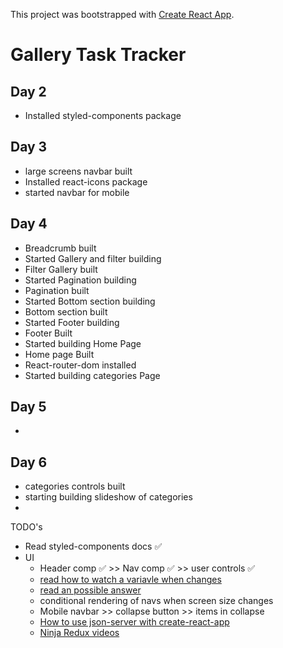 This project was bootstrapped with [Create React App](https://github.com/facebook/create-react-app).
# Gallery Task Tracker

## Day 2
 - Installed styled-components package
## Day 3
 - large screens navbar built
 - Installed react-icons package
 - started navbar for mobile
## Day 4
 - Breadcrumb built
 - Started Gallery and filter building
 - Filter Gallery built
 - Started Pagination building
 - Pagination built
 - Started Bottom section building
 - Bottom section built
 - Started Footer building
 - Footer Built
 - Started building Home Page
 - Home page Built
 - React-router-dom installed
 - Started building categories Page
## Day 5
 -
## Day 6
 - categories controls built
 - starting building slideshow of categories
 - 

 TODO's
 - Read styled-components docs  &#x2705;
 - UI
    * Header comp &#x2705; >> Nav comp &#x2705; >> user controls &#x2705;
    * [read how to watch a variavle when changes](https://www.google.com/search?q=how+to+find+watch+the+variable+value+if+changed+in+javascript&rlz=1C1SQJL_enEG883EG883&oq=how+to+find+watch+the+variable+value+if+changed+in+javascript&aqs=chrome..69i57.27200j0j4&sourceid=chrome&ie=UTF-8)
    * [read an possible answer](https://stackoverflow.com/questions/1759987/listening-for-variable-changes-in-javascript)
    * conditional rendering of navs when screen size changes
    * Mobile navbar >> collapse button >> items in collapse
    * [How to use json-server with create-react-app](https://dev.to/mariorodeghiero/json-server-with-reactjs-3chd)
    * [Ninja Redux videos](https://www.youtube.com/playlist?list=PL4cUxeGkcC9ij8CfkAY2RAGb-tmkNwQHG)
